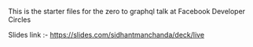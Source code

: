 This is the starter files for the zero to graphql talk at Facebook Developer Circles

Slides link :- https://slides.com/sidhantmanchanda/deck/live
